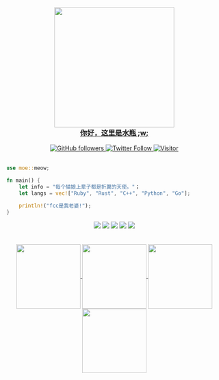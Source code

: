 <a href="https://xn--i8s707m.xyz">
    <h3 align="center">
        <img src="https://a.ppy.sh/9037287?1603521014.jpeg" width="280"><br>
        你好，这里是水瓶 ;w;
    </h3>
</a>

<div align="center">
    <a href="https://github.com/fantasyzhjk?tab=followers">
        <img alt="GitHub followers" 
             src="https://img.shields.io/github/followers/fantasyzhjk?colorB=c9cbff&logo=Github&style=for-the-badge" />
    </a>
    <a href="https://twitter.com/fantasyzhjk">
        <img alt="Twitter Follow" 
             src="https://img.shields.io/twitter/follow/fantasyzhjk?colorB=c6aae8&label=Follow&logo=twitter&logoColor=white&style=for-the-badge">
    </a>
    <a href="https://xn--i8s707m.xyz">
        <img alt="Visitor" 
             src="https://visitor_badge.deta.dev/?pageID=fantasyzhjk.fantasyzhjk?labelColor=1e1e28&color=c9cbff&label=Visitors&style=for-the-badge">
    </a>
</div>

<br>

```rust
use moe::meow;

fn main() {
    let info = "每个猫娘上辈子都是折翼的天使。"；
    let langs = vec!["Ruby", "Rust", "C++", "Python", "Go"];

    println!("fcc是我老婆!");
}
``` 

<div align="center">
<img src="https://img.shields.io/badge/-Ruby-CC342D?logo=Ruby&labelColor=CC342D&logoColor=fff&style=for-the-badge">
<img src="https://img.shields.io/badge/-Rust-88471d?logo=Rust&labelColor=88471d&logoColor=fff&style=for-the-badge">
<img src="https://img.shields.io/badge/-C++-888?logo=cplusplus&style=for-the-badge">
<img src="https://img.shields.io/badge/-Python-blue?logo=Python&labelColor=blue&logoColor=fff&style=for-the-badge">
<img src="https://img.shields.io/badge/-Go-00ADD8?logo=Go&labelColor=00ADD8&logoColor=fff&style=for-the-badge">
</div>
<br><br>
<div align="center">
  <a href="https://github.com/fantasyzhjk">
    <img align="center"
         height="150em"
         src="https://github-readme-stats.vercel.app/api?username=fantasyzhjk&show_icons=true&include_all_commits=true&count_private=true&theme=apprentice&hide_border=true&bg_color=0D1117" />
  </a>
   
  <a href="https://github.com/fantasyzhjk">
    <img align="center"
         height="150em"
         src="https://github-readme-streak-stats.herokuapp.com/?user=fantasyzhjk&theme=black-ice&hide_border=true&stroke=0000&background=0D1117&ring=e05397&fire=e05397&currStreakLabel=e05397" />
  </a>
  <a href="https://github.com/fantasyzhjk">
    <img align="center"
         height="150em"
         src="https://github-readme-stats.vercel.app/api/top-langs?username=fantasyzhjk&show_icons=true&include_all_commits=true&count_private=true&theme=apprentice&hide_border=true&bg_color=0D1117&layout=compact&hide=html,scss,php"
    />
  </a>
    <a href="https://github.com/fantasyzhjk">
    <img align="center"
         height="150em"
         src="https://activity-graph.herokuapp.com/graph?username=fantasyzhjk&custom_title=My%20Activity%20Graph!&hide_border=true&bg_color=0D1117&line=fff&point=fff&theme=github" />
  </a>
</div>
